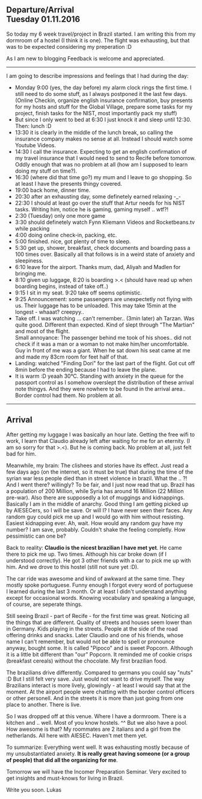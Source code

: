 ## Departure/Arrival<br>Tuesday 01.11.2016

So today my 6 week travel/project in Brazil started. I am writing this from my dormroom of a hostel (I think it is one).
The flight was exhausting, but that was to be expected considering my preperation :D

As I am new to blogging Feedback is welcome and appreciated.

----------

I am going to describe impressions and feelings that I had during the day:

- Monday 9:00 (yes, the day before) my alarm clock rings the first time. I still need to do some stuff, as I always postponed it the last few days. (Online Checkin, organize english insurance confirmation, buy presents for my hosts and stuff for the Global Village, prepare some tasks for my project, finish tasks for the NIST, most importantly pack my stuff)
- But since I only went to bed at 6:30 I just knock it and sleep until 12:30. Then: lunch :D
- 13:30 it is clearly in the middle of the lunch break, so calling the insurance company makes no sense at all. Instead I should watch some Youtube Videos.
- 14:30 I call the insurance. Expecting to get an english confirmation of my travel insurance that I would need to send to Recife before tomorrow. Oddly enough that was no problem at all (how am I supposed to learn doing my stuff on time?).
- 16:30 (where did that time go?) my mum and I leave to go shopping. So at least I have the presents thingy covered.
- 19:00 back home, dinner time.
- 20:30 after an exhausting day, some definetely earned relaxing -_-
- 22:30 I should at least go over the stuff that Artur needs for his NIST tasks. Writing him, notice he is gaming, gaming myself .. wtf?!
- 2:30 (Tuesday) only one more game
- 3:30 should definetely watch Fynn Kliemann Videos and Rocketbeans.tv while packing
- 4:00 doing online check-in, packing, etc.
- 5:00 finished. nice, got plenty of time to sleep.
- 5:30 get up, shower, breakfast, check documents and boarding pass a 100 times over. Basically all that follows is in a weird state of anxiety and sleepiness.
- 6:10 leave for the airport. Thanks mum, dad, Aliyah and Madlen for bringing me.
- 8:10 given up luggage, 8:20 is boarding >.< (should have read up when boarding begins, instead of take off..)
- 9:15 I sit in my seat. 9:20 take off seems optimistic.
- 9:25 Announcement: some passengers are unexpectetly not flying with us. Their luggage has to be unloaded. This may take 15min at the longest - whaaat? creepyy..
- Take off. I was watching ... can't remember.. (3min later) ah Tarzan. Was quite good. Different than expected. Kind of slept through "The Martian" and most of the flight.
<br>Small annoyance: The passenger behind me took of his shoes.. did not check if it was a man or a woman to not make him/her uncomfortable.
Guy in front of me was a giant. When he sat down his seat came at me and made my 83cm room for feet half of that.
- Landing: watched "Finding Dori" for the last part of the flight. Got cut off 8min before the ending because I had to leave the plane.
- It is warm :D yeaah 30°C.
Standing with anxiety in the queue for the passport control as I somehow overslept the distribution of these arrival note thingys. And they were nowhere to be found in the arrival area.. Border control had them. No problem at all.

-----------
 
## Arrival

After getting my luggage I was basically an hour late. Getting the free wifi to work, I learn that Claudio already left after waiting for me for an eternity. (I am so sorry for that >.<). But he is coming back. No problem at all, just felt bad for him.

Meanwhile, my brain:
The clishees and stories have its effect.
Just read a few days ago (on the internet, so it must be true) that during the time of the syrian war less people died than in street violence in brazil. What the .. ?! And I went there? willingly?
To be fair, and I just now read that up. Brazil has a population of 200 Million, while Syria has around 16 Million (22 Million pre-war).
Also there are supposedly a lot of muggings and kidnappings. Basically I am in the middle of anarchy.
Good thing I am getting picked up by AIESECers, so I will be save.
Or will I? I have never seen their faces. Any random guy could pick me up and I would go with him without resisting. Easiest kidnapping ever.
Ah, wait. How would any random guy have my number? I am save, probably.
Couldn't shake the feeling completly. How pessimistic can one be?

Back to reality:
**Claudio is the nicest brazilian I have met yet**. He came there to pick me up. Two times. Although his car broke down (if I understood correctly).
He got 3 other friends with a car to pick me up with him. And we drove to this hostel (still not sure yet :D).

The car ride was awesome and kind of awkward at the same time. They mostly spoke portuguese. Funny enough I forgot every word of portuguese I learned during the last 3 month. Or at least I didn't understand anything except for occasional words. Knowing vocabulary and speaking a language, of course, are seperate things.

Still seeing Brazil - part of Recife - for the first time was great.
Noticing all the things that are different. Quality of streets and houses seem lower than in Germany. Kids playing in the streets. People at the side of the road offering drinks and snacks. Later Claudio and one of his friends, whose name I can't remember, but would not be able to spell or pronounce anyway, bought some. It is called "Pipoco" and is sweet Popcorn. Although it is a little bit different than "our" Popcorn. It reminded me of cookie crisps (breakfast cereals) without the chocolate. My first brazilian food.

The brazilians drive differently. Compared to germans you could say "nuts" :D But I still felt very save. Just would not want to drive myself.
The way Brazilians interact is more lively, glowingly - at least I would say that at the moment. At the airport people were chatting with the border control officers or other personell.
And in the streets it is more than just going from one place to another. There is live.

So I was dropped off at this venue. Where I have a dormroom. There is a kitchen and .. well. Most of you know hostels. ^^ 
But we also have a pool. How awesome is that?
My roommates are 2 italians and a girl from the netherlands. All here with AIESEC. Haven't met them yet.

To summarize: Everything went well. It was exhausting mostly because of my unsubstantiated anxiety. **It is really great having someone (or a group of people) that did all the organizing for me**.

Tomorrow we will have the Incomer Preparation Seminar. Very excited to get insights and must-knows for living in Brazil.

Write you soon.
Lukas